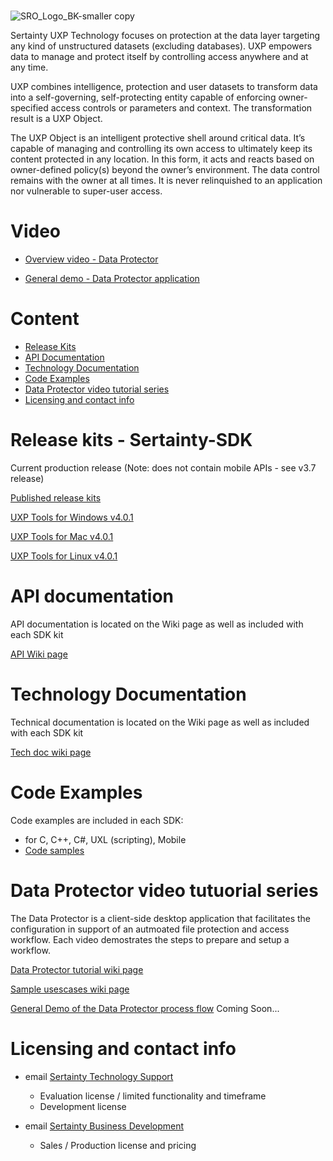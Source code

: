 #
![SRO_Logo_BK-smaller copy](https://github.com/user-attachments/assets/198d770e-5990-425c-a8aa-93f3ff1d9845)

Sertainty UXP Technology focuses on protection at the data layer targeting any kind of unstructured datasets (excluding databases). UXP empowers data to manage and protect itself by controlling access anywhere and at any time. 

UXP combines intelligence, protection and user datasets to transform data into a self-governing, self-protecting entity capable of enforcing owner-specified access controls or parameters and context. The transformation result is a UXP Object.

The UXP Object is an intelligent protective shell around critical data. It’s capable of managing and controlling its own access to ultimately keep its content protected in any location. In this form, it acts and reacts based on owner-defined policy(s) beyond the owner’s environment. The data control remains with the owner at all times. It is never relinquished to an application nor vulnerable to super-user access. 


#

# Video
 - [Overview video - Data Protector](https://github.com/Sertainty/Sertainty-SDK/wiki/Section-5-%E2%80%90-Videos-and-Demos#sertainty-data-protector)

 - [General demo - Data Protector application](https://us02web.zoom.us/clips/share/CoIGLy9XQPui80_dCjjEkg)

# Content


- [Release Kits](#Release-kits-Sertainty-SDK)
- [API Documentation](#API-documentation)
- [Technology Documentation](#technology-documentation)
- [Code Examples](#Code-examples)
- [Data Protector video tutorial series](#data=protector-video-tutorial-series)
- [Licensing and contact info](#licensing-and-contact-info)

#


# Release kits - Sertainty-SDK

Current production release (Note: does not contain mobile APIs - see v3.7 release)

[Published release kits](https://github.com/Sertainty/Sertainty-SDK)


[UXP Tools for Windows v4.0.1](https://github.com/Sertainty-Co/Sertainty-SDK/releases/tag/Win-v4.0.1)

[UXP Tools for Mac v4.0.1](https://github.com/Sertainty-Co/Sertainty-SDK/releases/tag/Mac-v4.0.1)

[UXP Tools for Linux v4.0.1](https://github.com/Sertainty-Co/Sertainty-SDK/releases/tag/Linux-v4.0.1)

# API documentation

API documentation is located on the Wiki page as well as included with each SDK kit

[API Wiki page](https://github.com/Sertainty-Co/Sertainty-SDK/wiki/Section-1-%E2%80%90-API-documentation)

# Technology Documentation

Technical documentation is located on the Wiki page as well as included with each SDK kit

[Tech doc wiki page](https://github.com/Sertainty-Co/Sertainty-SDK/wiki/Section-2-%E2%80%90-Technical-Documentation)

# Code Examples

Code examples are included in each SDK:
  - for C, C++, C#, UXL (scripting), Mobile
  - [Code samples](https://github.com/Sertainty/Code_samples)

# Data Protector video tutuorial series

The Data Protector is a client-side desktop application that facilitates the configuration in support of an autmoated file protection and access workflow.  Each video demostrates the steps to prepare and setup a workflow. 

[Data Protector tutorial wiki page](https://github.com/Sertainty-Co/Sertainty-SDK/wiki/Section-3-%E2%80%90-Data-Protector-tutorial)

[Sample usescases wiki page](https://github.com/Sertainty-Co/Sertainty-SDK/wiki/Section-4-%E2%80%90-Data-Protector-Usecases)

[General Demo of the Data Protector process flow]()  Coming Soon...

# Licensing and contact info

- email [Sertainty Technology Support](tech-support@sertainty.com)

  - Evaluation license / limited functionality and timeframe
  - Development license

- email  [Sertainty Business Development](sales@sertainty.com)
  
  - Sales / Production license and pricing

